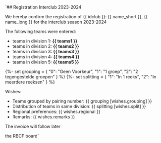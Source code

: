 `## Registration Interclub 2023-2024

We hereby confirm the registration of {{ idclub }}: {{ name_short }}, {{ name_long }} for the interclub season 2023-2024

The following teams were entered:

  - teams in division 1: **{{ teams1 }}**
  - teams in division 2: **{{ teams2 }}**
  - teams in division 3: **{{ teams3 }}**
  - teams in division 4: **{{ teams4 }}**
  - teams in division 5: **{{ teams5 }}**



{%- set grouping = {
    "0": "Geen Voorkeur",
    "1": "1 groep",
    "2": "2 tegengestelde groepen"
}  %}
{%- set splitting = {
    "1": "In 1 reeks",
    "2": "In meerdere reeksen"
}  %}


Wishes:

 - Teams grouped by pairing number: {{ grouping [wishes.grouping] }}
 - Distribution of teams in same division: {{ splitting [wishes.split] }}
 - Regional preferences: {{ wishes.regional }}
 - Remarks: {{ wishes.remarks }}
 
The invoice will follow later

the RBCF board`